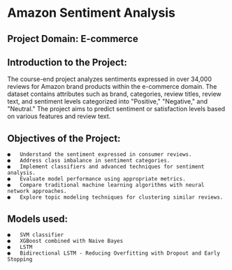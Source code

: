 # Amazon Sentiment Analysis

## Project Domain: E-commerce

## Introduction to the Project:

The course-end project analyzes sentiments expressed in over 34,000 reviews for Amazon brand products within the e-commerce domain. The dataset contains attributes such as brand, categories, review titles, review text, and sentiment levels categorized into "Positive," "Negative," and "Neutral." The project aims to predict sentiment or satisfaction levels based on various features and review text.

## Objectives of the Project:

    ●	Understand the sentiment expressed in consumer reviews.
    ●	Address class imbalance in sentiment categories.
    ●	Implement classifiers and advanced techniques for sentiment analysis.
    ●	Evaluate model performance using appropriate metrics.
    ●	Compare traditional machine learning algorithms with neural network approaches.
    ●	Explore topic modeling techniques for clustering similar reviews.

## Models used:

    ●   SVM classifier
    ●   XGBoost combined with Naive Bayes
    ●   LSTM
    ●   Bidirectional LSTM - Reducing Overfitting with Dropout and Early Stopping
